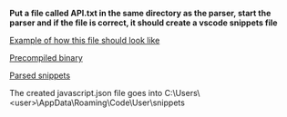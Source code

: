 **Put a file called API.txt in the same directory as the parser, start the parser and if the file is correct, it should create a vscode snippets file**

[Example of how this file should look like](https://github.com/Aviarita/OnetapAPI-Parser/blob/master/API.txt)

[Precompiled binary](https://github.com/Aviarita/OnetapAPI-Parser/releases)

[Parsed snippets](https://github.com/Aviarita/OnetapAPI-Parser/blob/master/javascript.json)


The created javascript.json file goes into 
C:\Users\\\<user\>\AppData\Roaming\Code\User\snippets
